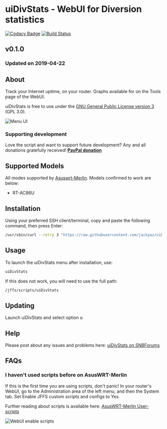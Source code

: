 # uiDivStats - WebUI for Diversion statistics
[![Codacy Badge](https://api.codacy.com/project/badge/Grade/240224b6b96543a782f176f2435ffa03)](https://www.codacy.com/app/jackyaz/uiDivStats?utm_source=github.com&amp;utm_medium=referral&amp;utm_content=jackyaz/uiDivStats&amp;utm_campaign=Badge_Grade)
[![Build Status](https://travis-ci.com/jackyaz/uiDivStats.svg?branch=master)](https://travis-ci.com/jackyaz/uiDivStats)

## v0.1.0
### Updated on 2019-04-22
## About
Track your Internet uptime, on your router. Graphs available for on the Tools page of the WebUI.

uiDivStats is free to use under the [GNU General Public License version 3](https://opensource.org/licenses/GPL-3.0) (GPL 3.0).

![Menu UI](https://puu.sh/DfKf9/b90295e188.png)

### Supporting development
Love the script and want to support future development? Any and all donations gratefully received!
[**PayPal donation**](https://paypal.me/jackyaz21)

## Supported Models
All modes supported by [Asuswrt-Merlin](https://asuswrt.lostrealm.ca/about). Models confirmed to work are below:
*   RT-AC86U

## Installation
Using your preferred SSH client/terminal, copy and paste the following command, then press Enter:

```sh
/usr/sbin/curl --retry 3 "https://raw.githubusercontent.com/jackyaz/uiDivStats/master/uiDivStats.sh" -o "/jffs/scripts/uiDivStats" && chmod 0755 /jffs/scripts/uiDivStats && /jffs/scripts/uiDivStats install
```

## Usage
To launch the uiDivStats menu after installation, use:
```sh
uiDivStats
```

If this does not work, you will need to use the full path:
```sh
/jffs/scripts/uiDivStats
```

## Updating
Launch uiDivStats and select option u

## Help
Please post about any issues and problems here: [uiDivStats on SNBForums](https://www.snbforums.com/threads/spdmerlin-automated-speedtests-with-graphs.55904/)

## FAQs
### I haven't used scripts before on AsusWRT-Merlin
If this is the first time you are using scripts, don't panic! In your router's WebUI, go to the Administration area of the left menu, and then the System tab. Set Enable JFFS custom scripts and configs to Yes.

Further reading about scripts is available here: [AsusWRT-Merlin User-scripts](https://github.com/RMerl/asuswrt-merlin/wiki/User-scripts)

![WebUI enable scripts](https://puu.sh/A3wnG/00a43283ed.png)
